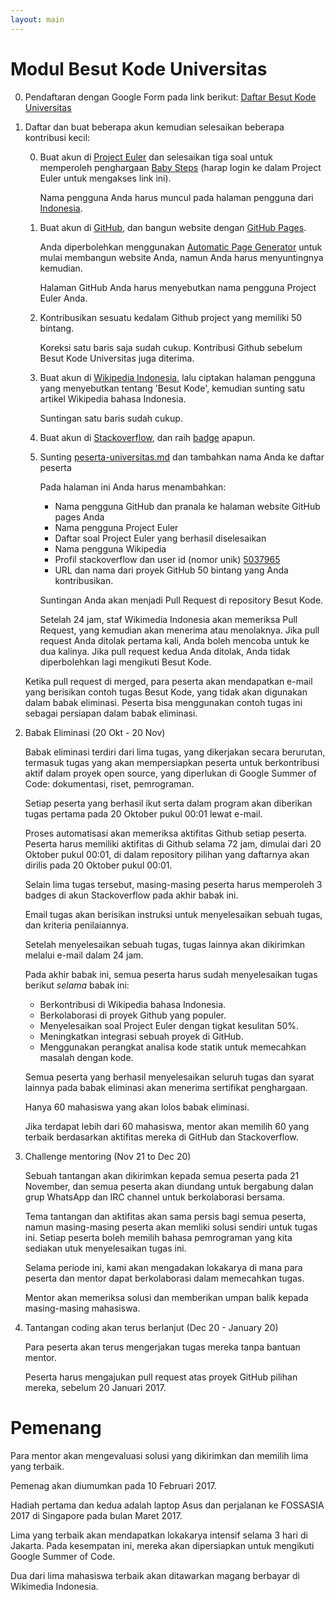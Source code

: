 ```yaml
---
layout: main
---
```


# Modul Besut Kode Universitas

0.  Pendaftaran dengan Google Form pada link berikut: [Daftar Besut Kode Universitas](https://docs.google.com/forms/d/e/1FAIpQLScQUn88sB26uuiYouxVibeVqU-hvRNY5KYGbX84Dqx-iYWvTw/viewform)

0.  Daftar dan buat beberapa akun kemudian selesaikan beberapa kontribusi kecil:

    0.  Buat akun di [Project Euler](http://projecteuler.net/) dan selesaikan tiga soal untuk memperoleh penghargaan [Baby Steps](https://projecteuler.net/award=1) (harap login ke dalam Project Euler untuk mengakses link ini).

        Nama pengguna Anda harus muncul pada halaman pengguna dari [Indonesia](https://projecteuler.net/country=Indonesia).

    0.  Buat akun di [GitHub](https://GitHub.com), dan bangun website dengan [GitHub Pages](https://pages.github.com/).

        Anda diperbolehkan menggunakan [Automatic Page Generator](https://help.github.com/articles/creating-pages-with-the-automatic-generator/#the-automatic-page-generator)
        untuk mulai membangun website Anda, namun Anda harus menyuntingnya kemudian.

        Halaman GitHub Anda harus menyebutkan nama pengguna Project Euler Anda.

    0.  Kontribusikan sesuatu kedalam Github project yang memiliki 50 bintang.

        Koreksi satu baris saja sudah cukup.
        Kontribusi Github sebelum Besut Kode Universitas juga diterima.

    0.  Buat akun di [Wikipedia Indonesia](https://id.wikipedia.org/wiki/Halaman_Utama), lalu ciptakan halaman pengguna yang menyebutkan tentang 'Besut Kode', kemudian sunting satu artikel Wikipedia bahasa Indonesia.

        Suntingan satu baris sudah cukup.

    0.  Buat akun di [Stackoverflow](http://stackoverflow.com/), dan raih [badge](http://stackoverflow.com/help/badges) apapun.
    
    0.  Sunting [peserta-universitas.md](https://github.com/BesutKode/BesutKode.github.io/blob/master/peserta-universitas.md) dan tambahkan nama Anda ke daftar peserta

        Pada halaman ini Anda harus menambahkan:

         * Nama pengguna GitHub dan pranala ke halaman website GitHub pages Anda
         * Nama pengguna Project Euler
         * Daftar soal Project Euler yang berhasil diselesaikan
         * Nama pengguna Wikipedia
         * Profil stackoverflow dan user id (nomor unik) [5037965](http://stackoverflow.com/users/5037965/john-vandenberg)
         * URL dan nama dari proyek GitHub 50 bintang yang Anda kontribusikan.

        Suntingan Anda akan menjadi Pull Request di repository Besut Kode.

        Setelah 24 jam, staf Wikimedia Indonesia akan memeriksa Pull Request,
        yang kemudian akan menerima atau menolaknya.
        Jika pull request Anda ditolak pertama kali, Anda boleh mencoba untuk ke dua kalinya.
        Jika pull request kedua Anda ditolak, Anda tidak diperbolehkan lagi mengikuti Besut Kode.

    Ketika pull request di merged, para peserta akan mendapatkan e-mail yang berisikan contoh
    tugas Besut Kode, yang tidak akan digunakan dalam babak eliminasi.
    Peserta bisa menggunakan contoh tugas ini sebagai persiapan dalam babak eliminasi.

0.  Babak Eliminasi (20 Okt - 20 Nov)

    Babak eliminasi terdiri dari lima tugas, yang dikerjakan secara berurutan, termasuk tugas yang akan
    mempersiapkan peserta untuk berkontribusi aktif dalam proyek open source, yang diperlukan di Google Summer of Code:
    dokumentasi, riset, pemrograman.

    Setiap peserta yang berhasil ikut serta dalam program akan diberikan tugas pertama pada 20 Oktober pukul 00:01
    lewat e-mail.

    Proses automatisasi akan memeriksa aktifitas Github setiap peserta.
    Peserta harus memiliki aktifitas di Github selama 72 jam,
    dimulai dari 20 Oktober pukul 00:01, di dalam repository pilihan yang
    daftarnya akan dirilis pada 20 Oktober pukul 00:01.

    Selain lima tugas tersebut, masing-masing peserta harus memperoleh 3 badges
    di akun Stackoverflow pada akhir babak ini.

    Email tugas akan berisikan instruksi untuk menyelesaikan sebuah tugas, dan kriteria penilaiannya.

    Setelah menyelesaikan sebuah tugas, tugas lainnya akan dikirimkan melalui e-mail dalam 24 jam.

    Pada akhir babak ini, semua peserta harus sudah menyelesaikan tugas berikut *selama* babak ini:

    - Berkontribusi di Wikipedia bahasa Indonesia.
    - Berkolaborasi di proyek Github yang populer.
    - Menyelesaikan soal Project Euler dengan tigkat kesulitan 50%.
    - Meningkatkan integrasi sebuah proyek di GitHub.
    - Menggunakan perangkat analisa kode statik untuk memecahkan masalah dengan kode.

    Semua peserta yang berhasil menyelesaikan seluruh tugas dan syarat lainnya pada
    babak eliminasi akan menerima sertifikat penghargaan.

    Hanya 60 mahasiswa yang akan lolos babak eliminasi.

    Jika terdapat lebih dari 60 mahasiswa, mentor akan memilih
    60 yang terbaik berdasarkan aktifitas mereka di GitHub dan Stackoverflow.

0.  Challenge mentoring (Nov 21 to Dec 20)

    Sebuah tantangan akan dikirimkan kepada semua peserta pada 21 November,
    dan semua peserta akan diundang untuk bergabung dalan grup WhatsApp dan IRC channel
    untuk berkolaborasi bersama.

    Tema tantangan dan aktifitas akan sama persis bagi semua peserta,
    namun masing-masing peserta akan memliki solusi sendiri untuk tugas ini.
    Setiap peserta boleh memilih bahasa pemrograman yang kita sediakan
    utuk menyelesaikan tugas ini.

    Selama periode ini, kami akan mengadakan lokakarya di mana para peserta
    dan mentor dapat berkolaborasi dalam memecahkan tugas.

    Mentor akan memeriksa solusi dan memberikan umpan balik kepada masing-masing mahasiswa.

0.  Tantangan coding akan terus berlanjut (Dec 20 - January 20)

    Para peserta akan terus mengerjakan tugas mereka tanpa bantuan mentor.

    Peserta harus mengajukan pull request atas proyek GitHub pilihan mereka,
    sebelum 20 Januari 2017.

# Pemenang

Para mentor akan mengevaluasi solusi yang dikirimkan dan memilih lima yang terbaik.

Pemenag akan diumumkan pada 10 Februari 2017.

Hadiah pertama dan kedua adalah laptop Asus dan perjalanan ke FOSSASIA 2017 di Singapore pada bulan Maret 2017.

Lima yang terbaik akan mendapatkan lokakarya intensif selama 3 hari di Jakarta.
Pada kesempatan ini, mereka akan dipersiapkan untuk mengikuti Google Summer of Code.

Dua dari lima mahasiswa terbaik akan ditawarkan magang berbayar di Wikimedia Indonesia.
